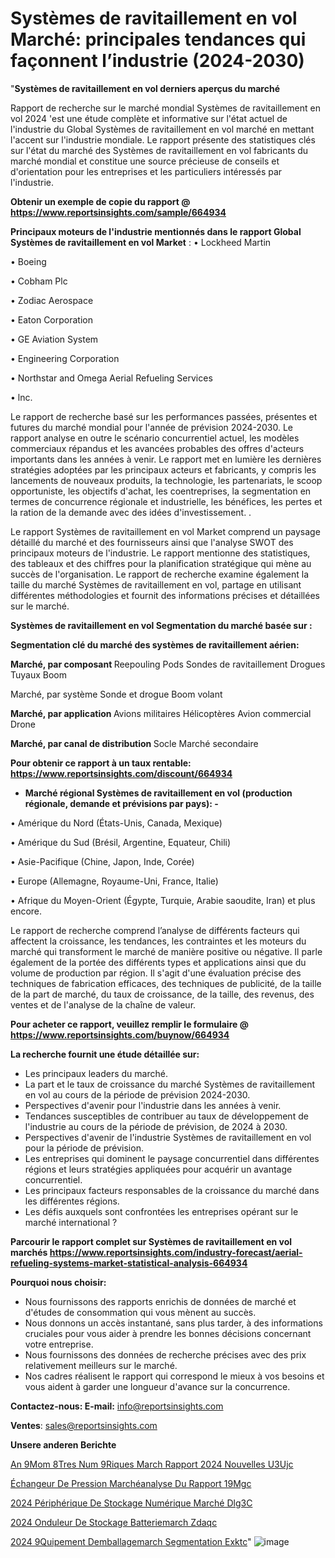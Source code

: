 # Systèmes de ravitaillement en vol Marché: principales tendances qui façonnent l’industrie (2024-2030)

"<strong>Systèmes de ravitaillement en vol derniers aperçus du marché</strong>

Rapport de recherche sur le marché mondial Systèmes de ravitaillement en vol 2024 'est une étude complète et informative sur l'état actuel de l'industrie du Global Systèmes de ravitaillement en vol marché en mettant l'accent sur l'industrie mondiale. Le rapport présente des statistiques clés sur l'état du marché des Systèmes de ravitaillement en vol fabricants du marché mondial et constitue une source précieuse de conseils et d'orientation pour les entreprises et les particuliers intéressés par l'industrie.

<strong>Obtenir un exemple de copie du rapport @ <a href=https://www.reportsinsights.com/sample/664934>https://www.reportsinsights.com/sample/664934</a></strong>

<strong>Principaux moteurs de l'industrie mentionnés dans le rapport Global Systèmes de ravitaillement en vol Market</strong> :
• Lockheed Martin

• Boeing

• Cobham Plc

• Zodiac Aerospace

• Eaton Corporation

• GE Aviation System

• Engineering Corporation

• Northstar and Omega Aerial Refueling Services

• lnc.

Le rapport de recherche basé sur les performances passées, présentes et futures du marché mondial pour l'année de prévision 2024-2030. Le rapport analyse en outre le scénario concurrentiel actuel, les modèles commerciaux répandus et les avancées probables des offres d'acteurs importants dans les années à venir. Le rapport met en lumière les dernières stratégies adoptées par les principaux acteurs et fabricants, y compris les lancements de nouveaux produits, la technologie, les partenariats, le scoop opportuniste, les objectifs d'achat, les coentreprises, la segmentation en termes de concurrence régionale et industrielle, les bénéfices, les pertes et la ration de la demande avec des idées d'investissement. .

Le rapport Systèmes de ravitaillement en vol Market comprend un paysage détaillé du marché et des fournisseurs ainsi que l'analyse SWOT des principaux moteurs de l'industrie. Le rapport mentionne des statistiques, des tableaux et des chiffres pour la planification stratégique qui mène au succès de l'organisation. Le rapport de recherche examine également la taille du marché Systèmes de ravitaillement en vol, partage en utilisant différentes méthodologies et fournit des informations précises et détaillées sur le marché.

<strong>Systèmes de ravitaillement en vol Segmentation du marché basée sur :</strong>

<strong> Segmentation clé du marché des systèmes de ravitaillement aérien: </strong>

<strong> Marché, par composant </strong>
Reepouling Pods
Sondes de ravitaillement
Drogues
Tuyaux
Boom

Marché, par système
Sonde et drogue
Boom volant

<strong> Marché, par application </strong>
Avions militaires
Hélicoptères
Avion commercial
Drone

<strong> Marché, par canal de distribution </strong>
Socle
Marché secondaire

<strong>Pour obtenir ce rapport à un taux rentable: <a href=https://www.reportsinsights.com/discount/664934>https://www.reportsinsights.com/discount/664934</a></strong>
<ul>
  <li><strong>Marché régional Systèmes de ravitaillement en vol (production régionale, demande et prévisions par pays): -</strong></li>
</ul>
• Amérique du Nord (États-Unis, Canada, Mexique)

• Amérique du Sud (Brésil, Argentine, Equateur, Chili)

• Asie-Pacifique (Chine, Japon, Inde, Corée)

• Europe (Allemagne, Royaume-Uni, France, Italie)

• Afrique du Moyen-Orient (Égypte, Turquie, Arabie saoudite, Iran) et plus encore.

Le rapport de recherche comprend l’analyse de différents facteurs qui affectent la croissance, les tendances, les contraintes et les moteurs du marché qui transforment le marché de manière positive ou négative. Il parle également de la portée des différents types et applications ainsi que du volume de production par région. Il s'agit d'une évaluation précise des techniques de fabrication efficaces, des techniques de publicité, de la taille de la part de marché, du taux de croissance, de la taille, des revenus, des ventes et de l'analyse de la chaîne de valeur.

<strong>Pour acheter ce rapport, veuillez remplir le formulaire @   <a href=https://www.reportsinsights.com/buynow/664934>https://www.reportsinsights.com/buynow/664934</a></strong>

<strong>La recherche fournit une étude détaillée sur:</strong>
<ul>
  <li>Les principaux leaders du marché.</li>
  <li>La part et le taux de croissance du marché Systèmes de ravitaillement en vol au cours de la période de prévision 2024-2030.</li>
  <li>Perspectives d'avenir pour l'industrie dans les années à venir.</li>
  <li>Tendances susceptibles de contribuer au taux de développement de l'industrie au cours de la période de prévision, de 2024 à 2030.</li>
  <li>Perspectives d'avenir de l'industrie Systèmes de ravitaillement en vol pour la période de prévision.</li>
  <li>Les entreprises qui dominent le paysage concurrentiel dans différentes régions et leurs stratégies appliquées pour acquérir un avantage concurrentiel.</li>
  <li>Les principaux facteurs responsables de la croissance du marché dans les différentes régions.</li>
  <li>Les défis auxquels sont confrontées les entreprises opérant sur le marché international ?</li>
</ul>

<strong>Parcourir le rapport complet sur Systèmes de ravitaillement en vol marchés <a href=https://www.reportsinsights.com/industry-forecast/aerial-refueling-systems-market-statistical-analysis-664934>https://www.reportsinsights.com/industry-forecast/aerial-refueling-systems-market-statistical-analysis-664934</a></strong>

<strong>Pourquoi nous choisir:</strong>
<ul>
  <li>Nous fournissons des rapports enrichis de données de marché et d'études de consommation qui vous mènent au succès.</li>
  <li>Nous donnons un accès instantané, sans plus tarder, à des informations cruciales pour vous aider à prendre les bonnes décisions concernant votre entreprise.</li>
  <li>Nous fournissons des données de recherche précises avec des prix relativement meilleurs sur le marché.</li>
  <li>Nos cadres réalisent le rapport qui correspond le mieux à vos besoins et vous aident à garder une longueur d'avance sur la concurrence.</li>
</ul>
<strong>Contactez-nous:
</strong><strong>E-mail:</strong> <a href=mailto:info@reportsinsights.com>info@reportsinsights.com</a>

<strong>Ventes</strong>: <a href=mailto:sales@reportsinsights.com>sales@reportsinsights.com</a>

<strong>Unsere anderen Berichte</strong>

<a href=https://www.linkedin.com/pulse/an%C3%A9mom%C3%A8tres-num%C3%A9riques-march%C3%A9-rapport-2024-nouvelles-u3ujc/>An 9Mom 8Tres Num 9Riques March Rapport 2024 Nouvelles U3Ujc</a>

<a href=https://www.linkedin.com/pulse/échangeur-de-pression-marchéanalyse-du-rapport-19mgc/>Échangeur De Pression Marchéanalyse Du Rapport 19Mgc</a>

<a href=https://www.linkedin.com/pulse/2024-périphérique-de-stockage-numérique-marché-dlg3c/>2024 Périphérique De Stockage Numérique Marché Dlg3C</a>

<a href=https://www.linkedin.com/pulse/2024-onduleur-de-stockage-batteriemarch%C3%A9-zdaqc/>2024 Onduleur De Stockage Batteriemarch Zdaqc</a>

<a href=https://www.linkedin.com/pulse/2024-%C3%A9quipement-demballagemarch%C3%A9-segmentation-exktc/>2024  9Quipement Demballagemarch Segmentation Exktc</a>"
![image](https://github.com/daminid12/RImarketdynamics/assets/158430485/b4094447-7d54-49f5-b91c-d577c8c633c9)
